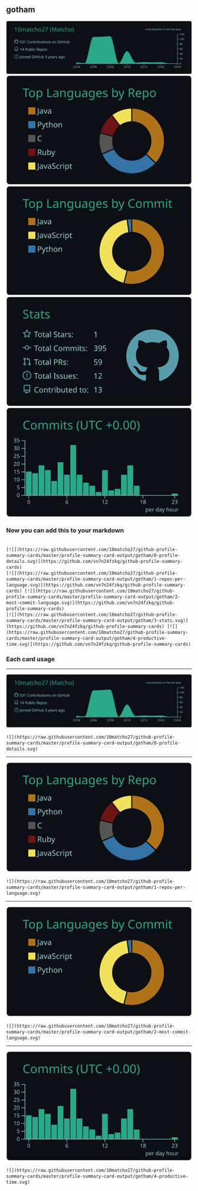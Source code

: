 ## gotham

[![](./0-profile-details.svg)](https://github.com/vn7n24fzkq/github-profile-summary-cards)
[![](./1-repos-per-language.svg)](https://github.com/vn7n24fzkq/github-profile-summary-cards) [![](./2-most-commit-language.svg)](https://github.com/vn7n24fzkq/github-profile-summary-cards)
[![](./3-stats.svg)](https://github.com/vn7n24fzkq/github-profile-summary-cards) [![](./4-productive-time.svg)](https://github.com/vn7n24fzkq/github-profile-summary-cards)
### Now you can add this to your markdown
```

[![](https://raw.githubusercontent.com/10matcho27/github-profile-summary-cards/master/profile-summary-card-output/gotham/0-profile-details.svg)](https://github.com/vn7n24fzkq/github-profile-summary-cards)
[![](https://raw.githubusercontent.com/10matcho27/github-profile-summary-cards/master/profile-summary-card-output/gotham/1-repos-per-language.svg)](https://github.com/vn7n24fzkq/github-profile-summary-cards) [![](https://raw.githubusercontent.com/10matcho27/github-profile-summary-cards/master/profile-summary-card-output/gotham/2-most-commit-language.svg)](https://github.com/vn7n24fzkq/github-profile-summary-cards)
[![](https://raw.githubusercontent.com/10matcho27/github-profile-summary-cards/master/profile-summary-card-output/gotham/3-stats.svg)](https://github.com/vn7n24fzkq/github-profile-summary-cards) [![](https://raw.githubusercontent.com/10matcho27/github-profile-summary-cards/master/profile-summary-card-output/gotham/4-productive-time.svg)](https://github.com/vn7n24fzkq/github-profile-summary-cards)

```

### Each card usage
---

![](./0-profile-details.svg)

```
![](https://raw.githubusercontent.com/10matcho27/github-profile-summary-cards/master/profile-summary-card-output/gotham/0-profile-details.svg)
```

    

---

![](./1-repos-per-language.svg)

```
![](https://raw.githubusercontent.com/10matcho27/github-profile-summary-cards/master/profile-summary-card-output/gotham/1-repos-per-language.svg)
```

    

---

![](./2-most-commit-language.svg)

```
![](https://raw.githubusercontent.com/10matcho27/github-profile-summary-cards/master/profile-summary-card-output/gotham/2-most-commit-language.svg)
```

    

---

![](./4-productive-time.svg)

```
![](https://raw.githubusercontent.com/10matcho27/github-profile-summary-cards/master/profile-summary-card-output/gotham/4-productive-time.svg)
```

    
